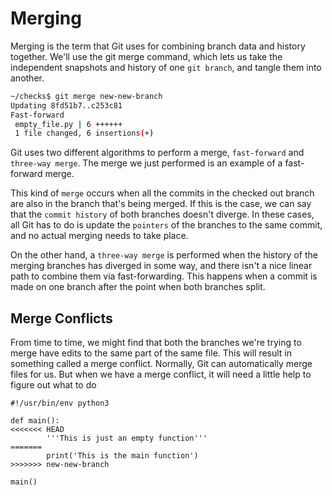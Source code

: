 <h1> Merging </h1>

Merging is the term that Git uses for combining branch data and
history together.
We'll use the git merge command, which lets us take the independent snapshots and
history of one `git branch`, and tangle them into another.

```sh
~/checks$ git merge new-new-branch 
Updating 8fd51b7..c253c81
Fast-forward
 empty_file.py | 6 ++++++
 1 file changed, 6 insertions(+)
```

Git uses two different algorithms to perform a merge,
`fast-forward` and `three-way merge`.
The merge we just performed is an example of a fast-forward merge.


This kind of `merge` occurs when all the commits
in the checked out branch are also in the branch that's being merged.
If this is the case,
we can say that the `commit history` of both branches doesn't diverge.
In these cases, all Git has to do is update the `pointers` of the branches to
the same commit, and no actual merging needs to take place.


On the other hand, a `three-way merge` is performed when the history of the merging
branches has diverged in some way, and
there isn't a nice linear path to combine them via fast-forwarding.
This happens when a commit is made on one branch
after the point when both branches split. 

<h2> Merge Conflicts </h2>

From time to time,
we might find that both the
branches we're trying to merge
have edits to the same part of the same file.
This will result in something called a merge conflict.
Normally, Git can automatically merge files for us.
But when we have a merge conflict,
it will need a little help to figure out what to do


```python3
#!/usr/bin/env python3

def main():
<<<<<<< HEAD
        '''This is just an empty function'''
=======
        print('This is the main function')
>>>>>>> new-new-branch

main()
```




